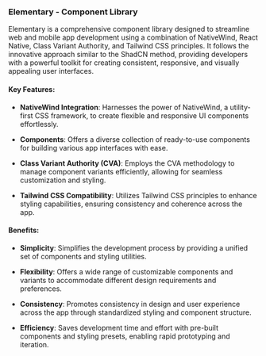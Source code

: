 
### Elementary - Component Library

Elementary is a comprehensive component library designed to streamline web and mobile app development using a combination of NativeWind, React Native, Class Variant Authority, and Tailwind CSS principles. It follows the innovative approach similar to the ShadCN method, providing developers with a powerful toolkit for creating consistent, responsive, and visually appealing user interfaces.

#### Key Features:

-   **NativeWind Integration**: Harnesses the power of NativeWind, a utility-first CSS framework, to create flexible and responsive UI components effortlessly.
    
-   **Components**: Offers a diverse collection of ready-to-use components for building various app interfaces with ease.
    
-   **Class Variant Authority (CVA)**: Employs the CVA methodology to manage component variants efficiently, allowing for seamless customization and styling.
    
-   **Tailwind CSS Compatibility**: Utilizes Tailwind CSS principles to enhance styling capabilities, ensuring consistency and coherence across the app.
    

#### Benefits:

-   **Simplicity**: Simplifies the development process by providing a unified set of components and styling utilities.
    
-   **Flexibility**: Offers a wide range of customizable components and variants to accommodate different design requirements and preferences.
    
-   **Consistency**: Promotes consistency in design and user experience across the app through standardized styling and component structure.
    
-   **Efficiency**: Saves development time and effort with pre-built components and styling presets, enabling rapid prototyping and iteration.